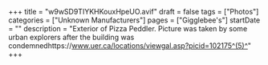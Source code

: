 +++
title = "w9wSD9TIYKHKouxHpeUO.avif"
draft = false
tags = ["Photos"]
categories = ["Unknown Manufacturers"]
pages = ["Gigglebee's"]
startDate = ""
description = "Exterior of Pizza Peddler. Picture was taken by some urban explorers after the building was condemnedhttps://www.uer.ca/locations/viewgal.asp?picid=102175^(5)^"
+++

